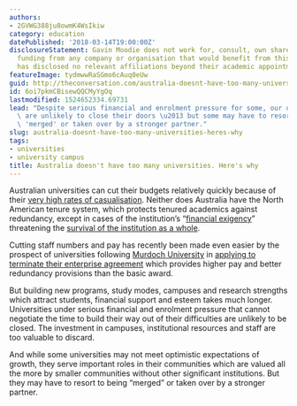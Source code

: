 ```yaml
---
authors:
- 2GVWG388ju8owmK4WsIkiw
category: education
datePublished: '2018-03-14T19:00:00Z'
disclosureStatement: Gavin Moodie does not work for, consult, own shares in or receive
  funding from any company or organisation that would benefit from this article, and
  has disclosed no relevant affiliations beyond their academic appointment.
featureImage: tydmwwRaSGmo6cAuq0eUw
guid: http://theconversation.com/australia-doesnt-have-too-many-universities-heres-why-88386
id: 6oi7pkmCBisewQQCMyYgOq
lastmodified: 1524652334.69731
lead: "Despite serious financial and enrolment pressure for some, our universities\
  \ are unlikely to close their doors \u2013 but some may have to resort to being\
  \ 'merged' or taken over by a stronger partner."
slug: australia-doesnt-have-too-many-universities-heres-why
tags:
- universities
- university campus
title: Australia doesn't have too many universities. Here's why
---
```


Australian universities can cut their budgets relatively quickly because of their [very high rates of casualisation](http://www.lhmartininstitute.edu.au/documents/publications/2016-contingent-academic-employment-in-australian-universities-updatedapr16.pdf). Neither does Australia have the North American tenure system, which protects tenured academics against redundancy, except in cases of the institution’s “[financial exigency](https://www.aaup.org/report/financial-exigency-academic-governance-and-related-matters)” threatening the [survival of the institution as a whole](https://www.caut.ca/about-us/caut-policy/lists/caut-policy-statements/policy-statement-on-financial-exigency-and-lay-offs).

Cutting staff numbers and pay has recently been made even easier by the prospect of universities following [Murdoch University](https://www.fwc.gov.au/document/agreement/AE407853-2) in [applying to terminate their enterprise agreement](https://www.theguardian.com/australia-news/2017/may/18/labor-says-its-too-easy-for-bosses-to-drop-pay-deals) which provides higher pay and better redundancy provisions than the basic award.

But building new programs, study modes, campuses and research strengths which attract students, financial support and esteem takes much longer. Universities under serious financial and enrolment pressure that cannot negotiate the time to build their way out of their difficulties are unlikely to be closed. The investment in campuses, institutional resources and staff are too valuable to discard. 

And while some universities may not meet optimistic expectations of growth, they serve important roles in their communities which are valued all the more by smaller communities without other significant institutions. But they may have to resort to being “merged” or taken over by a stronger partner.